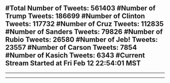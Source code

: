 #Total Number of Tweets: 561403 
#Number of Trump Tweets: 186699
#Number of Clinton Tweets: 117732
#Number of Cruz Tweets: 112835
#Number of Sanders Tweets: 79826
#Number of Rubio Tweets: 26580
#Number of Jeb! Tweets: 23557
#Number of Carson Tweets: 7854
#Number of Kasich Tweets: 6343
#Current Stream Started at Fri Feb 12 22:54:01 MST
---
---
---
